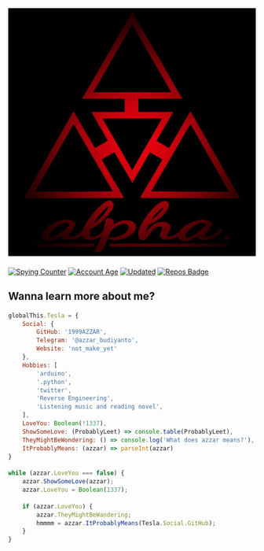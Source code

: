 ## ![Welcome to my profile guys](header.png)

[![Spying Counter](https://badges.pufler.dev/visits/1999AZZAR/azzar?style=for-the-badge&color=e74c3c&logo=github&label=Spying+Counter)](https://github.com/1999AZZAR)
[![Account Age](https://badges.pufler.dev/years/1999AZZAR/?style=for-the-badge&color=27a4fb&logo=github&label=Account+Age)](https://github.com/1999AZZAR)
[![Updated](https://badges.pufler.dev/updated/1999AZZAR/azzar?style=for-the-badge&color=f0f6f9&logo=github&label=Profile+Updated)](https://github.com/1999AZZAR)
[![Repos Badge](https://badges.pufler.dev/repos/1999AZZAR)](https://badges.pufler.dev)

## Wanna learn more about me?

```js
globalThis.Tesla = {
    Social: {
        GitHub: '1999AZZAR',
        Telegram: '@azzar_budiyanto',
        Website: 'not_make_yet'
    },
    Hobbies: [
        'arduino',
        '.python',
        'twitter',
        'Reverse Engineering',
        'Listening music and reading novel',
    ],
    LoveYou: Boolean(!1337),
    ShowSomeLove: (ProbablyLeet) => console.table(ProbablyLeet),
    TheyMightBeWondering: () => console.log('What does azzar means?'),
    ItProbablyMeans: (azzar) => parseInt(azzar)
}

while (azzar.LoveYou === false) {
    azzar.ShowSomeLove(azzar);
    azzar.LoveYou = Boolean(1337);

    if (azzar.LoveYou) {
        azzar.TheyMightBeWandering;
        hmmmm = azzar.ItProbablyMeans(Tesla.Social.GitHub);
    }
}
```
